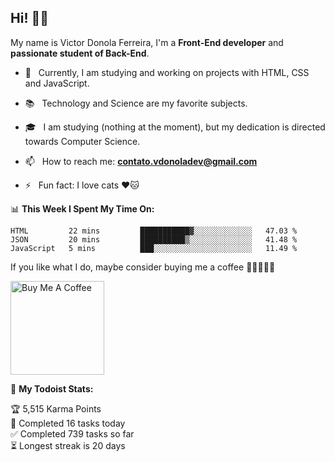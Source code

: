 <h2 align="left">Hi! 👋🏻</h2>  

<p align="left">
	My name is Victor Donola Ferreira, I'm a <strong>Front-End developer</strong> and <strong>passionate student of Back-End</strong>.
</p>

- 🔭 &nbsp; Currently, I am studying and working on projects with HTML, CSS and JavaScript.

- :books: &nbsp; Technology and Science are my favorite subjects.

- 🎓 &nbsp; I am studying (nothing at the moment), but my dedication is directed towards Computer Science.

- 📫 &nbsp; How to reach me: **contato.vdonoladev@gmail.com**

- ⚡️ &nbsp; Fun fact: I love cats ❤️🐱

📊 **This Week I Spent My Time On:**
<!--START_SECTION:waka-->
```text
HTML         22 mins         ███████████▓░░░░░░░░░░░░░   47.03 % 
JSON         20 mins         ██████████▒░░░░░░░░░░░░░░   41.48 % 
JavaScript   5 mins          ███░░░░░░░░░░░░░░░░░░░░░░   11.49 % 
```
<!--END_SECTION:waka-->

If you like what I do, maybe consider buying me a coffee 🥺👉🏻👈🏻

<a href="https://www.buymeacoffee.com/xuxuti" target="_blank"><img src="https://cdn.buymeacoffee.com/buttons/v2/default-red.png" alt="Buy Me A Coffee" width="150" ></a>

🚧 **My Todoist Stats:**
<!-- TODO-IST:START -->
🏆  5,515 Karma Points           
🌸  Completed 16 tasks today           
✅  Completed 739 tasks so far           
⏳  Longest streak is 20 days
<!-- TODO-IST:END -->
